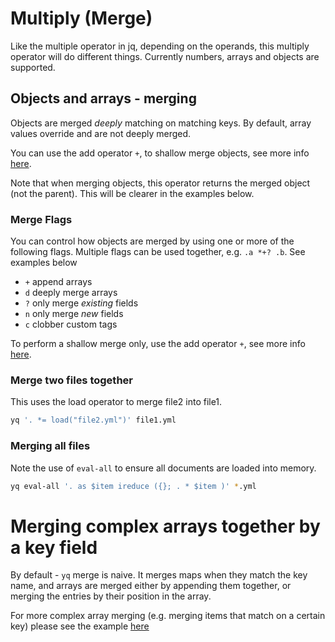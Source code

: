 # Multiply (Merge)

Like the multiple operator in jq, depending on the operands, this multiply operator will do different things. Currently numbers, arrays and objects are supported.

## Objects and arrays - merging
Objects are merged _deeply_ matching on matching keys. By default, array values override and are not deeply merged.

You can use the add operator `+`, to shallow merge objects, see more info [here](https://mikefarah.gitbook.io/yq/operators/add).

Note that when merging objects, this operator returns the merged object (not the parent). This will be clearer in the examples below.

### Merge Flags
You can control how objects are merged by using one or more of the following flags. Multiple flags can be used together, e.g. `.a *+? .b`.  See examples below

- `+` append arrays
- `d` deeply merge arrays
- `?` only merge _existing_ fields
- `n` only merge _new_ fields
- `c` clobber custom tags

To perform a shallow merge only, use the add operator `+`, see more info [here](https://mikefarah.gitbook.io/yq/operators/add).

### Merge two files together
This uses the load operator to merge file2 into file1.
```bash
yq '. *= load("file2.yml")' file1.yml
```

### Merging all files
Note the use of `eval-all` to ensure all documents are loaded into memory.

```bash
yq eval-all '. as $item ireduce ({}; . * $item )' *.yml
```

# Merging complex arrays together by a key field
By default - `yq` merge is naive. It merges maps when they match the key name, and arrays are merged either by appending them together, or merging the entries by their position in the array.

For more complex array merging (e.g. merging items that match on a certain key) please see the example [here](https://mikefarah.gitbook.io/yq/operators/multiply-merge#merge-arrays-of-objects-together-matching-on-a-key)

